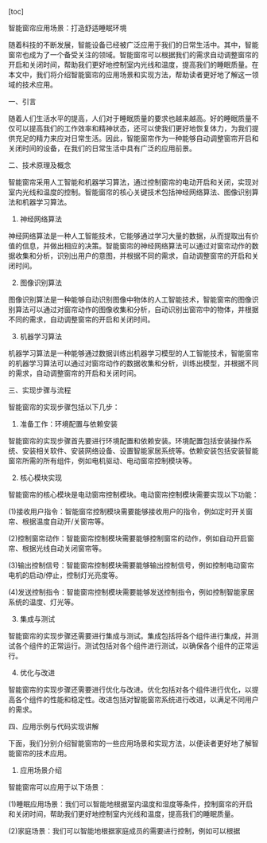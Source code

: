 
[toc]                    
                
                
智能窗帘应用场景：打造舒适睡眠环境

随着科技的不断发展，智能设备已经被广泛应用于我们的日常生活中。其中，智能窗帘也成为了一个备受关注的领域。智能窗帘可以根据我们的需求自动调整窗帘的开启和关闭时间，帮助我们更好地控制室内光线和温度，提高我们的睡眠质量。在本文中，我们将介绍智能窗帘的应用场景和实现方法，帮助读者更好地了解这一领域的技术应用。

一、引言

随着人们生活水平的提高，人们对于睡眠质量的要求也越来越高。好的睡眠质量不仅可以提高我们的工作效率和精神状态，还可以使我们更好地恢复体力，为我们提供充足的精力来应对日常生活。因此，智能窗帘作为一种能够自动调整窗帘开启和关闭时间的设备，在我们的日常生活中具有广泛的应用前景。

二、技术原理及概念

智能窗帘采用人工智能和机器学习算法，通过控制窗帘的电动开启和关闭，实现对室内光线和温度的控制。智能窗帘的核心关键技术包括神经网络算法、图像识别算法和机器学习算法。

1. 神经网络算法

神经网络算法是一种人工智能技术，它能够通过学习大量的数据，从而提取出有价值的信息，并做出相应的决策。智能窗帘的神经网络算法可以通过对窗帘动作的数据收集和分析，识别出用户的意图，并根据不同的需求，自动调整窗帘的开启和关闭时间。

2. 图像识别算法

图像识别算法是一种能够自动识别图像中物体的人工智能技术，智能窗帘的图像识别算法可以通过对窗帘动作的图像收集和分析，自动识别出窗帘中的物体，并根据不同的需求，自动调整窗帘的开启和关闭时间。

3. 机器学习算法

机器学习算法是一种能够通过数据训练出机器学习模型的人工智能技术，智能窗帘的机器学习算法可以通过对窗帘动作的数据收集和分析，训练出模型，并根据不同的需求，自动调整窗帘的开启和关闭时间。

三、实现步骤与流程

智能窗帘的实现步骤包括以下几步：

1. 准备工作：环境配置与依赖安装

智能窗帘的实现步骤首先要进行环境配置和依赖安装。环境配置包括安装操作系统、安装相关软件、安装网络设备、设置智能家居系统等。依赖安装包括安装智能窗帘所需的所有组件，例如电机驱动、电动窗帘控制模块等。

2. 核心模块实现

智能窗帘的核心模块是电动窗帘控制模块。电动窗帘控制模块需要实现以下功能：

(1)接收用户指令：智能窗帘控制模块需要能够接收用户的指令，例如定时开关窗帘、根据温度自动开/关窗帘等。

(2)控制窗帘动作：智能窗帘控制模块需要能够控制窗帘的动作，例如自动开启窗帘、根据光线自动关闭窗帘等。

(3)输出控制信号：智能窗帘控制模块需要能够输出控制信号，例如控制电动窗帘电机的启动/停止，控制灯光亮度等。

(4)发送控制指令：智能窗帘控制模块需要能够发送控制指令，例如控制智能家居系统的温度、灯光等。

3. 集成与测试

智能窗帘的实现步骤还需要进行集成与测试。集成包括将各个组件进行集成，并测试各个组件的正常运行。测试包括对各个组件进行测试，以确保各个组件的正常运行。

4. 优化与改进

智能窗帘的实现步骤还需要进行优化与改进。优化包括对各个组件进行优化，以提高各个组件的性能和稳定性。改进包括对智能窗帘系统进行改进，以满足不同用户的需求。

四、应用示例与代码实现讲解

下面，我们分别介绍智能窗帘的一些应用场景和实现方法，以便读者更好地了解智能窗帘的技术应用。

1. 应用场景介绍

智能窗帘可以应用于以下场景：

(1)睡眠应用场景：我们可以智能地根据室内温度和湿度等条件，控制窗帘的开启和关闭时间，帮助我们更好地控制室内光线和温度，提高我们的睡眠质量。

(2)家庭场景：我们可以智能地根据家庭成员的需要进行控制，例如可以根据

